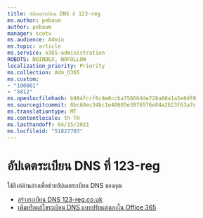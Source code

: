 ```yaml
---
title: อัปเดตระเบียน DNS ที่ 123-reg
ms.author: pebaum
author: pebaum
manager: scotv
ms.audience: Admin
ms.topic: article
ms.service: o365-administration
ROBOTS: NOINDEX, NOFOLLOW
localization_priority: Priority
ms.collection: Adm_O365
ms.custom:
- "100001"
- "5812"
ms.openlocfilehash: b984fccf6c8e0ccba75666dde728a80a1a5e0df0
ms.sourcegitcommit: 8bc60ec34bc1e40685e3976576e04a2623f63a7c
ms.translationtype: MT
ms.contentlocale: th-TH
ms.lasthandoff: 04/15/2021
ms.locfileid: "51827703"
---
```

# <a name="update-dns-records-at-123-reg"></a>อัปเดตระเบียน DNS ที่ 123-reg

ใช้ลิงก์ด้านล่างเพื่อช่วยอัปเดตระเบียน DNS ของคุณ

- [สร้างระเบียน DNS 123-reg.co.uk](https://docs.microsoft.com/microsoft-365/admin/dns/create-dns-records-at-123-reg-co-uk?view=o365-worldwide)
- [เพิ่มหรือแก้ไขระเบียน DNS แบบปรับแต่งเองใน Office 365](https://docs.microsoft.com/microsoft-365/admin/setup/add-domain#add-or-edit-custom-dns-records)